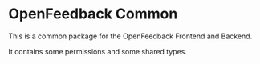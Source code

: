 # OpenFeedback Common

This is a common package for the OpenFeedback Frontend and Backend.

It contains some permissions and some shared types.
